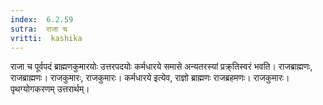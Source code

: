 ```yaml
---
index:  6.2.59
sutra:  राजा च
vritti:  kashika 
---
```


राजा च पूर्वपदं ब्राह्मणकुमारयोः उत्तरपदयोः कर्मधारये समासे अन्यतरस्यां प्रक्र्तिस्वरं भवति। राजब्राह्मणः, राजब्राह्मणः। राजकुमारः, राजकुमारः। कर्मधारये इत्येव, राज्ञो ब्राह्मणः राजब्रहमणः। राजकुमारः। पृथग्योगकरणम् उत्तरार्थम्।

